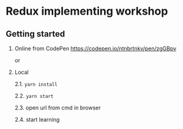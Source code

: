 # Redux implementing workshop

## Getting started

1. Online from CodePen https://codepen.io/ntnbrtnkv/pen/zgGBpv

    or

2. Local

    2.1. ```yarn install```

    2.2. ```yarn start```

    2.3. open url from cmd in browser

    2.4. start learning
